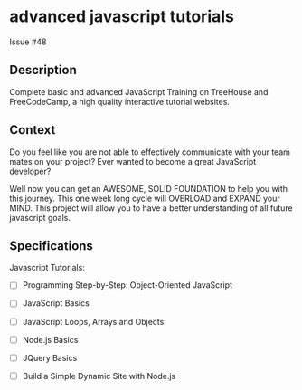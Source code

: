 # advanced javascript tutorials
Issue #48
## Description

Complete basic and advanced JavaScript Training on TreeHouse and FreeCodeCamp, a high quality interactive tutorial websites.
## Context

Do you feel like you are not able to effectively communicate with your team mates on your project? Ever wanted to become a great JavaScript developer? 

Well now you can get an AWESOME, SOLID FOUNDATION to help you with this journey. This one week long cycle will OVERLOAD and EXPAND your MIND. This project will allow you to have a better understanding of all future javascript goals. 

## Specifications

Javascript Tutorials:
- [ ] Programming Step-by-Step: Object-Oriented JavaScript
- [ ] JavaScript Basics
- [ ] JavaScript Loops, Arrays and Objects
- [ ] Node.js Basics
- [ ] JQuery Basics
- [ ] Build a Simple Dynamic Site with Node.js


